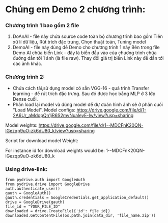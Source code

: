 # Chúng em Demo 2 chương trình:
### Chương trình 1 bao gồm 2 file
1. DoAnAI - file này chứa source code toàn bộ chương trình bao gồm Tiền xử lí dữ liệu, Rút trích đặc trưng, Chọn thuật toán, Tuning model
2. DemoAI - file này dùng để Demo cho chương trình 1 này
Bên trong file Demo AI chứa biến Link - đây là biến đầu vào của chương trình chứa đường dẫn tới 1 ảnh (là file raw).
Thay đổi giá trị biến Link này để dẫn tới các ảnh khác.

### Chương trình 2:
- Chứa cách tải,sử dụng model có sẵn VGG-16 - quá trình Transfer learning - để rút trích đặc trưng. Sau đó được học bằng MLP ở 3 lớp Dense cuối.
- Phần load lại model và dùng model để dự đoán hình ảnh sẽ ở phần cuối "Load Model". 
Model configs:
https://drive.google.com/file/d/1-2A6Ur_aMdopQn1jR6S2mvNualeyE-lw/view?usp=sharing

Model weights:
https://drive.google.com/file/d/1--MDCFnK20QN-lGezqp9uO-zk6dU80_k/view?usp=sharing


Script for download model Weight:

For instance id for download weights would be:
	1--MDCFnK20QN-lGezqp9uO-zk6dU80_k

### Using drive-link:
	from pydrive.auth import GoogleAuth
	from pydrive.drive import GoogleDrive
	auth.authenticate_user()
	gauth = GoogleAuth()
	gauth.credentials = GoogleCredentials.get_application_default()
	drive = GoogleDrive(gauth)
	file_id = "YOUR_FILE_ID"
	downloaded = drive.CreateFile({'id': file_id})
	downloaded.GetContentFile(os.path.join(data_dir, 'file_name.zip'))
